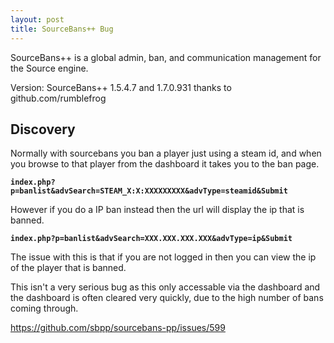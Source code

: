 ```yaml
---
layout: post
title: SourceBans++ Bug
---
```


SourceBans++ is a global admin, ban, and communication management for the Source engine.


Version: SourceBans++ 1.5.4.7 and 1.7.0.931 thanks to github.com/rumblefrog

## Discovery

Normally with sourcebans you ban a player just using a steam id, and when you browse to that player from the dashboard
it takes you to the ban page.

**`index.php?p=banlist&advSearch=STEAM_X:X:XXXXXXXXX&advType=steamid&Submit`**

However if you do a IP ban instead then the url will display the ip that is banned.

**`index.php?p=banlist&advSearch=XXX.XXX.XXX.XXX&advType=ip&Submit`**

The issue with this is that if you are not logged in then you can view the ip of the player that is banned.

This isn't a very serious bug as this only accessable via the dashboard and the dashboard is often cleared very quickly,
due to the high number of bans coming through.


https://github.com/sbpp/sourcebans-pp/issues/599
